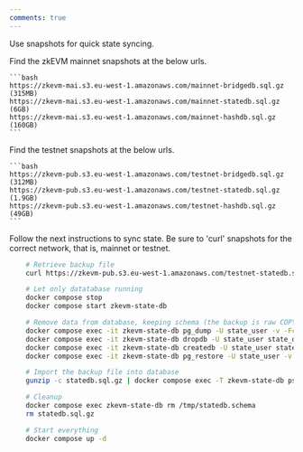 ```yaml
---
comments: true
---
```


Use snapshots for quick state syncing. 

Find the zkEVM mainnet snapshots at the below urls.

    ```bash
    https://zkevm-mai.s3.eu-west-1.amazonaws.com/mainnet-bridgedb.sql.gz (315MB)
    https://zkevm-mai.s3.eu-west-1.amazonaws.com/mainnet-statedb.sql.gz (6GB)
    https://zkevm-mai.s3.eu-west-1.amazonaws.com/mainnet-hashdb.sql.gz (160GB)
    ```

Find the testnet snapshots at the below urls.

    ```bash
    https://zkevm-pub.s3.eu-west-1.amazonaws.com/testnet-bridgedb.sql.gz (312MB)
    https://zkevm-pub.s3.eu-west-1.amazonaws.com/testnet-statedb.sql.gz (1.9GB)
    https://zkevm-pub.s3.eu-west-1.amazonaws.com/testnet-hashdb.sql.gz (49GB)
    ```

Follow the next instructions to sync state. Be sure to 'curl' snapshots for the correct network, that is, mainnet or testnet.

```bash
    # Retrieve backup file
    curl https://zkevm-pub.s3.eu-west-1.amazonaws.com/testnet-statedb.sql.gz -o statedb.sql.gz

    # Let only datatabase running
    docker compose stop
    docker compose start zkevm-state-db

    # Remove data from database, keeping schema (the backup is raw COPY)
    docker compose exec -it zkevm-state-db pg_dump -U state_user -v -Fc -s -f /tmp/statedb.schema state_db
    docker compose exec -it zkevm-state-db dropdb -U state_user state_db
    docker compose exec -it zkevm-state-db createdb -U state_user state_db
    docker compose exec -it zkevm-state-db pg_restore -U state_user -v -d state_db /tmp/statedb.schema

    # Import the backup file into database
    gunzip -c statedb.sql.gz | docker compose exec -T zkevm-state-db psql -U state_user -d state_db

    # Cleanup
    docker compose exec zkevm-state-db rm /tmp/statedb.schema
    rm statedb.sql.gz

    # Start everything
    docker compose up -d
```
